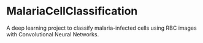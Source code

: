 # MalariaCellClassification
A deep learning project to classify malaria-infected cells using RBC images with Convolutional Neural Networks.
